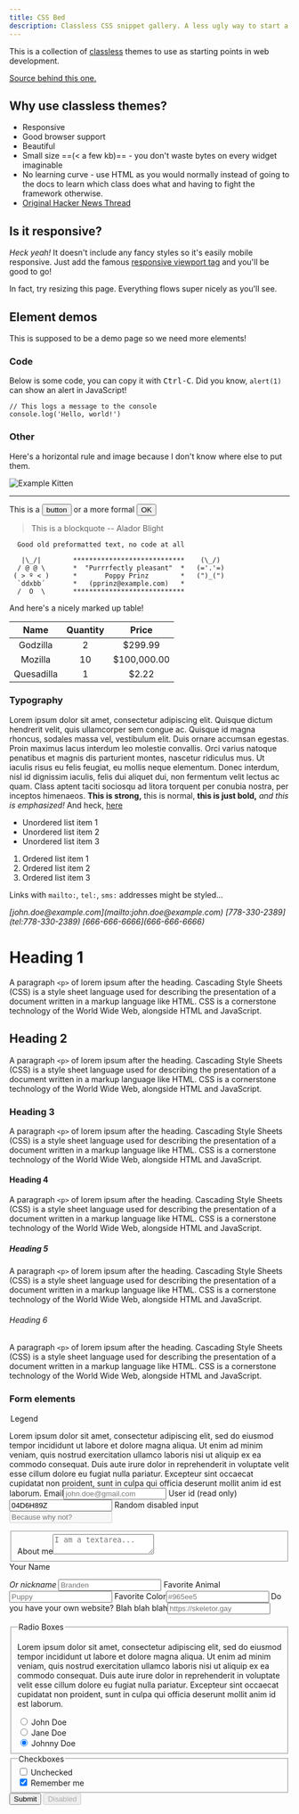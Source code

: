 ```yaml
---
title: CSS Bed
description: Classless CSS snippet gallery. A less ugly way to start a web page.
---
```


This is a collection of [classless](https://medium.com/@ubershmekel/the-next-css-frontier-classless-5e66f3f25fddcss) themes to use as starting points in web development.

[Source behind this one.](https://github.com/ubershmekel/cssbed)

## Why use classless themes?
- Responsive
- Good browser support
- Beautiful
- Small size ==(< a few kb)== - you don't waste bytes on every widget imaginable
- No learning curve - use HTML as you would normally instead of going to the docs to learn which class does what and having to fight the framework otherwise.
- [Original Hacker News Thread](https://news.ycombinator.com/item?id=19593866)

## Is it responsive?

*Heck yeah!* It doesn't include any fancy styles so it's easily mobile responsive. Just add the famous [responsive viewport tag](https://www.w3schools.com/css/css_rwd_viewport.asp) and you'll be good to go!

In fact, try resizing this page. Everything flows super nicely as you'll see.

## Element demos

This is supposed to be a demo page so we need more elements!

### Code

Below is some code, you can copy it with <kbd>Ctrl-C</kbd>. Did you know, `alert(1)` can show an alert in JavaScript!

```
// This logs a message to the console
console.log('Hello, world!')
```

### Other

Here's a horizontal rule and image because I don't know where else to put them.

![Example Kitten](https://www.shera.gay/gay.jpg "Caption as well!")

---

This is a <button>button</button> or a more formal <button>OK</button>
> This is a blockquote
> -- Alador Blight

```
  Good old preformatted text, no code at all

   |\_/|        ****************************    (\_/)
  / @ @ \       *  "Purrrfectly pleasant"  *   (='.'=)
 ( > º < )      *       Poppy Prinz        *   (")_(")
  `ddxbb´       *   (pprinz@example.com)   *
  /  O  \       ****************************
```

And here's a nicely marked up table!

|    Name    | Quantity |    Price    |
|:----------:|:--------:|:-----------:|
| Godzilla   | 2        | $299.99     |
| Mozilla    | 10       | $100,000.00 |
| Quesadilla | 1        | $2.22       |

### Typography

Lorem ipsum dolor sit amet, consectetur adipiscing elit. Quisque dictum hendrerit velit, quis ullamcorper sem congue ac. Quisque id magna rhoncus, sodales massa vel, vestibulum elit. Duis ornare accumsan egestas. Proin maximus lacus interdum leo molestie convallis. Orci varius natoque penatibus et magnis dis parturient montes, nascetur ridiculus mus. Ut iaculis risus eu felis feugiat, eu mollis neque elementum. Donec interdum, nisl id dignissim iaculis, felis dui aliquet dui, non fermentum velit lectus ac quam. Class aptent taciti sociosqu ad litora torquent per conubia nostra, per inceptos himenaeos. **This is strong,** this is normal, **this is just bold,** *and this is emphasized!* And heck, [here](#)

- Unordered list item 1
- Unordered list item 2
- Unordered list item 3

1. Ordered list item 1
2. Ordered list item 2
3. Ordered list item 3

Links with `mailto:`, `tel:`, `sms:` addresses might be styled...

<address>
  [john.doe@example.com](mailto:john.doe@example.com)
  [778-330-2389](tel:778-330-2389)
  [666-666-6666](666-666-6666)
</address>

# Heading 1

A paragraph `<p>` of lorem ipsum after the heading. Cascading Style Sheets (CSS) is a style sheet language used for describing the presentation of a document written in a markup language like HTML. CSS is a cornerstone technology of the World Wide Web, alongside HTML and JavaScript.

## Heading 2

A paragraph `<p>` of lorem ipsum after the heading. Cascading Style Sheets (CSS) is a style sheet language used for describing the presentation of a document written in a markup language like HTML. CSS is a cornerstone technology of the World Wide Web, alongside HTML and JavaScript.

### Heading 3

A paragraph `<p>` of lorem ipsum after the heading. Cascading Style Sheets (CSS) is a style sheet language used for describing the presentation of a document written in a markup language like HTML. CSS is a cornerstone technology of the World Wide Web, alongside HTML and JavaScript.

#### Heading 4

A paragraph `<p>` of lorem ipsum after the heading. Cascading Style Sheets (CSS) is a style sheet language used for describing the presentation of a document written in a markup language like HTML. CSS is a cornerstone technology of the World Wide Web, alongside HTML and JavaScript.

##### Heading 5

A paragraph `<p>` of lorem ipsum after the heading. Cascading Style Sheets (CSS) is a style sheet language used for describing the presentation of a document written in a markup language like HTML. CSS is a cornerstone technology of the World Wide Web, alongside HTML and JavaScript.

###### Heading 6

A paragraph `<p>` of lorem ipsum after the heading. Cascading Style Sheets (CSS) is a style sheet language used for describing the presentation of a document written in a markup language like HTML. CSS is a cornerstone technology of the World Wide Web, alongside HTML and JavaScript.

### Form elements

<div>
<form onsubmit="return false;">
  <legend>Legend</legend>
  <p>Lorem ipsum dolor sit amet, consectetur adipiscing elit, sed do eiusmod tempor incididunt ut labore et dolore magna aliqua. Ut enim ad minim veniam, quis nostrud exercitation ullamco laboris nisi ut aliquip ex ea commodo consequat. Duis aute irure dolor in reprehenderit in voluptate velit esse cillum dolore eu fugiat nulla pariatur. Excepteur sint occaecat cupidatat non proident, sunt in culpa qui officia deserunt mollit anim id est laborum.
  <label for='email'>Email<input type='email' name='email' id='email' placeholder='john.doe@gmail.com'></label>
  <label for='id'>User id (read only)<input readonly type="text" name='id' id='id' value='04D6H89Z'></label>
  <label for='disabled'>Random disabled input<input disabled type="text" name='disabled' id='disabled' placeholder='Because why not?'></label>
  <fieldset>
    <label for='about'>About me<textarea name='about' id='about' placeholder='I am a textarea...'></textarea></label>
  </fieldset>
  <label for="name">
    Your Name
    <p><i>Or nickname</i>
    <input name="Name" id="name" type="text" placeholder="Branden" /></label>
  <label for="animal">Favorite Animal<input name="Animal" id="animal" type="text" placeholder="Puppy" /></label>
  <label for="color">Favorite Color<input name="Color" id="color" type="text" placeholder="#965ee5" /></label>
  <label for="url">Do you have your own website? Blah blah blah<input name="Site" id="url" type="url" placeholder="https://skeletor.gay" /></label>
  <fieldset>
    <legend>Radio Boxes</legend>
    <p>    Lorem ipsum dolor sit amet, consectetur adipiscing elit, sed do eiusmod tempor incididunt ut labore et dolore magna aliqua. Ut enim ad minim veniam, quis nostrud exercitation ullamco laboris nisi ut aliquip ex ea commodo consequat. Duis aute irure dolor in reprehenderit in voluptate velit esse cillum dolore eu fugiat nulla pariatur. Excepteur sint occaecat cupidatat non proident, sunt in culpa qui officia deserunt mollit anim id est laborum.
    <div>
      <input type='radio' id='john' name='drone' value='john' checked>
      <label for='john'>John Doe</label>
    </div>
    <div>
      <input type='radio' id='jane' name='drone' value='jane' checked>
      <label for='jane'>Jane Doe</label>
    </div>
    <div>
      <input type='radio' id='johnny' name='drone' value='johnny' checked>
      <label for='johnny'>Johnny Doe</label>
    </div>
  </fieldset>
  <fieldset>
    <legend>Checkboxes</legend>
    <div>
      <input type='checkbox' name='unchecked' id='unchecked'>
      <label for='unchecked'>Unchecked</label>
    </div>
    <div>
      <input type='checkbox' name='remember' id='remember' checked>
      <label for='remember'>Remember me</label>
    </div>
  </fieldset>
  <input type='submit'>
  <input type='submit' value="Disabled" disabled>
</form>
</div>

